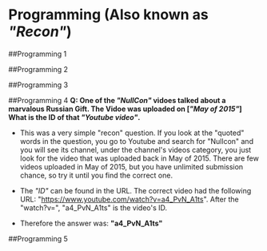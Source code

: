 # Programming (Also known as _"Recon"_)

##Programming 1

##Programming 2

##Programming 3

##Programming 4
**Q: One of the _"NullCon"_ vidoes talked about a marvalous Russian Gift. The Vidoe was uploaded on [_"May of 2015"_] What is the ID of that _"Youtube video"_.**

- This was a very simple "recon" question. If you look at the "quoted" words in the question, you go to Youtube and search for "Nullcon" and you will see its channel, under the channel's videos category, you just look for the video that was uploaded back in May of 2015. There are few videos uploaded in May of 2015, but you have unlimited submission chance, so try it until you find the correct one. 

- The _"ID"_ can be found in the URL. The correct video had the following URL: "https://www.youtube.com/watch?v=a4_PvN_A1ts". After the "watch?v=", "a4_PvN_A1ts" is the video's ID.

- Therefore the answer was: **"a4_PvN_A1ts"**

##Programming 5
